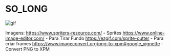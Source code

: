# SO_LONG

![gif](https://user-images.githubusercontent.com/75394884/196117789-146b1645-4a93-4203-877c-d2e6634e32e0.gif)


Imagens:
https://www.spriters-resource.com/ - Sprites
https://www.online-image-editor.com/ - Para Tirar Fundo
https://ezgif.com/sprite-cutter - Para criar frames
https://www.imageconvert.org/png-to-xpm#google_vignette - Convert PNG to XPM
